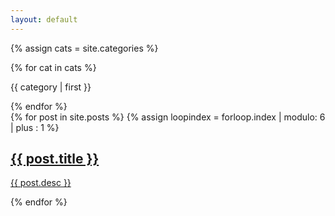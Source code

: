 ```yaml
---
layout: default
---
```

{% assign cats = site.categories %}

{% for cat in cats %}
  <p>{{ category | first }}</p>
{% endfor %}



<section class="tiles">
	{% for post in site.posts %}
	{% assign loopindex = forloop.index | modulo: 6 | plus : 1 %}
	<article class="style{{ loopindex }}">
		<span class="image">
			<img src="{{ post.img | prepend: "/images/" | prepend: site.baseurl }}" alt="" />
		</span>
		<a href="{{ post.url | prepend: site.baseurl }}">
			<h2>{{ post.title }}</h2>
			<div class="content">
				<p>{{ post.desc }}</p>
			</div>
		</a>
	</article>
	{% endfor %}
</section>

